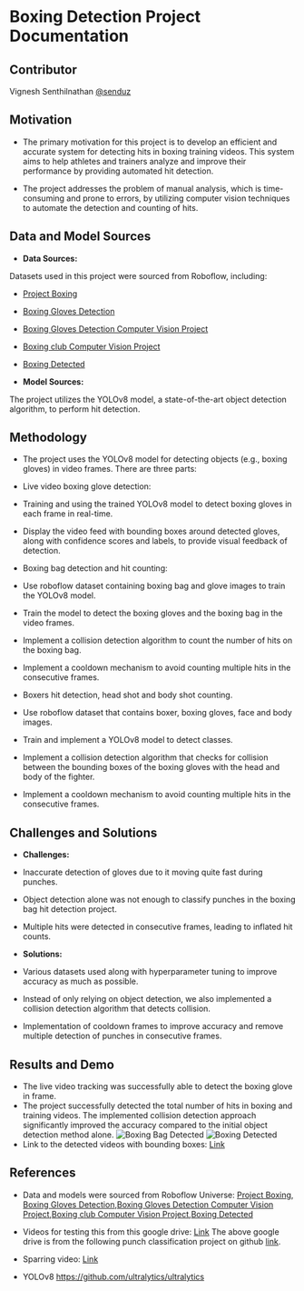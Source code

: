 ﻿# Boxing Detection Project Documentation

## Contributor

Vignesh Senthilnathan [@senduz](https://github.com/senduz)

  

## Motivation

- The primary motivation for this project is to develop an efficient and accurate system for detecting hits in boxing training videos. This system aims to help athletes and trainers analyze and improve their performance by providing automated hit detection.

- The project addresses the problem of manual analysis, which is time-consuming and prone to errors, by utilizing computer vision techniques to automate the detection and counting of hits.

  

## Data and Model Sources

-  **Data Sources:**

Datasets used in this project were sourced from Roboflow, including:

- [Project Boxing](https://universe.roboflow.com/goodgoose/project-boxing-qwxns)

- [Boxing Gloves Detection](https://universe.roboflow.com/boxing-uuhxl/boxing-gloves-detection)

- [Boxing Gloves Detection Computer Vision Project](https://universe.roboflow.com/boxing-uuhxl/boxing-gloves-detection)

- [Boxing club Computer Vision Project](https://universe.roboflow.com/ie/boxing-club)

- [Boxing Detected](https://universe.roboflow.com/computer-vision-jrnie/boxing-detected)

-  **Model Sources:**

The project utilizes the YOLOv8 model, a state-of-the-art object detection algorithm, to perform hit detection.

  

## Methodology

- The project uses the YOLOv8 model for detecting objects (e.g., boxing gloves) in video frames. There are three parts:

- Live video boxing glove detection:

- Training and using the trained YOLOv8 model to detect boxing gloves in each frame in real-time.

- Display the video feed with bounding boxes around detected gloves, along with confidence scores and labels, to provide visual feedback of detection.

- Boxing bag detection and hit counting:

- Use roboflow dataset containing boxing bag and glove images to train the YOLOv8 model.

- Train the model to detect the boxing gloves and the boxing bag in the video frames.

- Implement a collision detection algorithm to count the number of hits on the boxing bag.

- Implement a cooldown mechanism to avoid counting multiple hits in the consecutive frames.

- Boxers hit detection, head shot and body shot counting.

- Use roboflow dataset that contains boxer, boxing gloves, face and body images.

- Train and implement a YOLOv8 model to detect classes.

- Implement a collision detection algorithm that checks for collision between the bounding boxes of the boxing gloves with the head and body of the fighter.

- Implement a cooldown mechanism to avoid counting multiple hits in the consecutive frames.

  
  

## Challenges and Solutions

-  **Challenges:**

- Inaccurate detection of gloves due to it moving quite fast during punches.

- Object detection alone was not enough to classify punches in the boxing bag hit detection project.

- Multiple hits were detected in consecutive frames, leading to inflated hit counts.

-  **Solutions:**

- Various datasets used along with hyperparameter tuning to improve accuracy as much as possible.

- Instead of only relying on object detection, we also implemented a collision detection algorithm that detects collision.

- Implementation of cooldown frames to improve accuracy and remove multiple detection of punches in consecutive frames.

## Results and Demo

- The live video tracking was successfully able to detect the boxing glove in frame.
- The project successfully detected the total number of hits in boxing and training videos. The implemented collision detection approach significantly improved the accuracy compared to the initial object detection method alone.
![Boxing Bag Detected](https://imgur.com/a/7hnZyf5)
![Boxing Detected](https://imgur.com/a/H0d1U6c)
- Link to the detected videos with bounding boxes: [Link](https://drive.google.com/file/d/1seuh84c9eUNC7D5we3DEl3DEJopxqmut/view?usp=sharing)

  

## References


- Data and models were sourced from Roboflow Universe: [Project Boxing](https://universe.roboflow.com/goodgoose/project-boxing-qwxns), [Boxing Gloves Detection](https://universe.roboflow.com/boxing-uuhxl/boxing-gloves-detection),[Boxing Gloves Detection Computer Vision Project](https://universe.roboflow.com/boxing-uuhxl/boxing-gloves-detection),[Boxing club Computer Vision Project](https://universe.roboflow.com/ie/boxing-club),[Boxing Detected](https://universe.roboflow.com/computer-vision-jrnie/boxing-detected)

- Videos for testing this from this google drive: [Link](https://www.google.com/url?q=https%3A%2F%2Fdrive.google.com%2Fdrive%2Ffolders%2F1UwZPZ7sqkmQrqbCP1ypquv2UHWkk0bj-) The above google drive is from the following punch classification project on github [link](https://github.com/balezz/Punch_DL?tab=readme-ov-file).
- Sparring video: [Link](https://www.youtube.com/watch?v=ZR0Spt7HKVc&t=28s)
- YOLOv8 https://github.com/ultralytics/ultralytics
